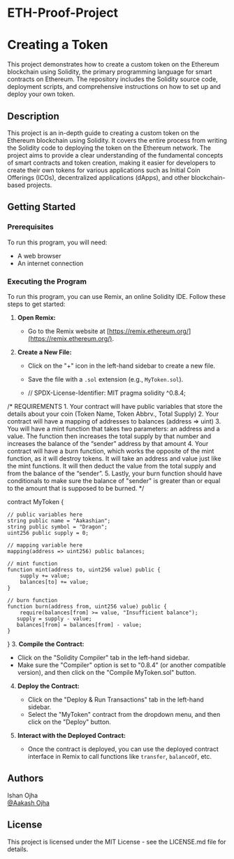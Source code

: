 # ETH-Proof-Project
# Creating a Token

This project demonstrates how to create a custom token on the Ethereum blockchain using Solidity, the primary programming language for smart contracts on Ethereum. The repository includes the Solidity source code, deployment scripts, and comprehensive instructions on how to set up and deploy your own token.

## Description

This project is an in-depth guide to creating a custom token on the Ethereum blockchain using Solidity. It covers the entire process from writing the Solidity code to deploying the token on the Ethereum network. The project aims to provide a clear understanding of the fundamental concepts of smart contracts and token creation, making it easier for developers to create their own tokens for various applications such as Initial Coin Offerings (ICOs), decentralized applications (dApps), and other blockchain-based projects.

## Getting Started

### Prerequisites

To run this program, you will need:

- A web browser
- An internet connection

### Executing the Program

To run this program, you can use Remix, an online Solidity IDE. Follow these steps to get started:

1. **Open Remix:**
   - Go to the Remix website at [https://remix.ethereum.org/](https://remix.ethereum.org/).

2. **Create a New File:**
   - Click on the "+" icon in the left-hand sidebar to create a new file.
   - Save the file with a `.sol` extension (e.g., `MyToken.sol`).
  
   - // SPDX-License-Identifier: MIT
pragma solidity ^0.8.4;

/*
       REQUIREMENTS
    1. Your contract will have public variables that store the details about your coin (Token Name, Token Abbrv., Total Supply)
    2. Your contract will have a mapping of addresses to balances (address => uint)
    3. You will have a mint function that takes two parameters: an address and a value. 
       The function then increases the total supply by that number and increases the balance 
       of the “sender” address by that amount
    4. Your contract will have a burn function, which works the opposite of the mint function, as it will destroy tokens. 
       It will take an address and value just like the mint functions. It will then deduct the value from the total supply 
       and from the balance of the “sender”.
    5. Lastly, your burn function should have conditionals to make sure the balance of "sender" is greater than or equal 
       to the amount that is supposed to be burned.
*/

contract MyToken {

    // public variables here
    string public name = "Aakashian";
    string public symbol = "Dragon";
    uint256 public supply = 0;

    // mapping variable here
    mapping(address => uint256) public balances;

    // mint function
    function mint(address to, uint256 value) public {
        supply += value;
        balances[to] += value;
    }

    // burn function
    function burn(address from, uint256 value) public {
        require(balances[from] >= value, "Insufficient balance");
       supply = supply - value;
       balances[from] = balances[from] - value;
    }
}
3. **Compile the Contract:**
   - Click on the "Solidity Compiler" tab in the left-hand sidebar.
   - Make sure the "Compiler" option is set to "0.8.4" (or another compatible version), and then click on the "Compile MyToken.sol" button.

4. **Deploy the Contract:**
   - Click on the "Deploy & Run Transactions" tab in the left-hand sidebar.
   - Select the "MyToken" contract from the dropdown menu, and then click on the "Deploy" button.

5. **Interact with the Deployed Contract:**
   - Once the contract is deployed, you can use the deployed contract interface in Remix to call functions like `transfer`, `balanceOf`, etc.

## Authors

Ishan Ojha  
[@Aakash Ojha](https://oaakash14@gmail.com)

## License

This project is licensed under the MIT License - see the LICENSE.md file for details.

